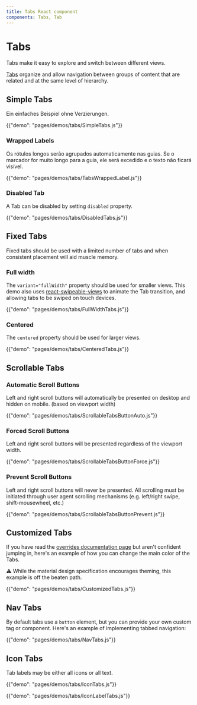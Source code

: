 ```yaml
---
title: Tabs React component
components: Tabs, Tab
---
```

# Tabs

<p class="description">Tabs make it easy to explore and switch between different views.</p>

[Tabs](https://material.io/design/components/tabs.html) organize and allow navigation between groups of content that are related and at the same level of hierarchy.

## Simple Tabs

Ein einfaches Beispiel ohne Verzierungen.

{{"demo": "pages/demos/tabs/SimpleTabs.js"}}

### Wrapped Labels

Os rótulos longos serão agrupados automaticamente nas guias. Se o marcador for muito longo para a guia, ele será excedido e o texto não ficará visível.

{{"demo": "pages/demos/tabs/TabsWrappedLabel.js"}}

### Disabled Tab

A Tab can be disabled by setting `disabled` property.

{{"demo": "pages/demos/tabs/DisabledTabs.js"}}

## Fixed Tabs

Fixed tabs should be used with a limited number of tabs and when consistent placement will aid muscle memory.

### Full width

The `variant="fullWidth"` property should be used for smaller views. This demo also uses [react-swipeable-views](https://github.com/oliviertassinari/react-swipeable-views) to animate the Tab transition, and allowing tabs to be swiped on touch devices.

{{"demo": "pages/demos/tabs/FullWidthTabs.js"}}

### Centered

The `centered` property should be used for larger views.

{{"demo": "pages/demos/tabs/CenteredTabs.js"}}

## Scrollable Tabs

### Automatic Scroll Buttons

Left and right scroll buttons will automatically be presented on desktop and hidden on mobile. (based on viewport width)

{{"demo": "pages/demos/tabs/ScrollableTabsButtonAuto.js"}}

### Forced Scroll Buttons

Left and right scroll buttons will be presented regardless of the viewport width.

{{"demo": "pages/demos/tabs/ScrollableTabsButtonForce.js"}}

### Prevent Scroll Buttons

Left and right scroll buttons will never be presented. All scrolling must be initiated through user agent scrolling mechanisms (e.g. left/right swipe, shift-mousewheel, etc.)

{{"demo": "pages/demos/tabs/ScrollableTabsButtonPrevent.js"}}

## Customized Tabs

If you have read the [overrides documentation page](/customization/overrides/) but aren't confident jumping in, here's an example of how you can change the main color of the Tabs.

⚠️ While the material design specification encourages theming, this example is off the beaten path.

{{"demo": "pages/demos/tabs/CustomizedTabs.js"}}

## Nav Tabs

By default tabs use a `button` element, but you can provide your own custom tag or component. Here's an example of implementing tabbed navigation:

{{"demo": "pages/demos/tabs/NavTabs.js"}}

## Icon Tabs

Tab labels may be either all icons or all text.

{{"demo": "pages/demos/tabs/IconTabs.js"}}

{{"demo": "pages/demos/tabs/IconLabelTabs.js"}}
